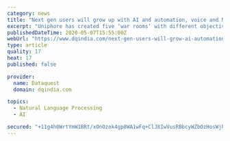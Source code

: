 ```yaml
---
category: news
title: "Next gen users will grow up with AI and automation, voice and NLP: Uniphore"
excerpt: "Uniphore has created five ‘war rooms’ with different objectives -- for greater understanding of the pain points of our employees and our customers"
publishedDateTime: 2020-05-07T15:55:00Z
webUrl: "https://www.dqindia.com/next-gen-users-will-grow-ai-automation-voice-nlp-uniphore/"
type: article
quality: 17
heat: 17
published: false

provider:
  name: Dataquest
  domain: dqindia.com

topics:
  - Natural Language Processing
  - AI

secured: "+11g4h0WrtYmW1BRt/xOnOzok4gp8WA1wFq+ClJ8IwVusRBbcyWZbOzHosWjhrO68DSW+fjhhekEKZd5MbRCYHp/Akk6qyQAJ+7s3nvkex+fNS8aS0p2Z8kD0Ab+ZgXGUH0LOtLKr/AzznB9hWjDuYwZlSI7YtTHJCWeAwWInWfPMj1KF9/Mc8uIoQYebPU5wExjjAqs1bbkeADU+BcBQb/FSybIDWIfiAGN5zvvce1zdefNdt+3unElBlRCht90l4gxHdMPynCmSaHl/BAkuQKPs7UWj6ULqqslQqxSWapqVGSR2+jAgELLxi11Ftq27imhwv3mCbJPTzTUDj0i+DB2iMkFSwkTNLxfRfpl//QpJiW3at7kULW0TjtTLQLttuSlGpYbHwRxD7vhY/pJEFQMiX1mmjZfRxVCULSQLGLeMvv0e5dLDT6HegJSW4/E38IE6bwWhDVTtctunApjd6PWc3YwohkGC/EcosroTwc=;eQh4kEWG/xh7vsKFQGBSYw=="
---
```


